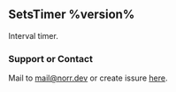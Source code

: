 ## SetsTimer %version%
Interval timer.

### Support or Contact

Mail to [mail@norr.dev](mailto://mail@norr.dev)
or create issure [here](https://github.com/norrdev/SetsTimer/issues).